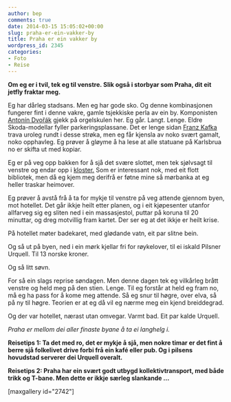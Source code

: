 ```yaml
---
author: bep
comments: true
date: 2014-03-15 15:05:02+00:00
slug: praha-er-ein-vakker-by
title: Praha er ein vakker by
wordpress_id: 2345
categories:
- Foto
- Reise
---
```


**Om eg er i tvil, tek eg til venstre. Slik også i storbyar som Praha, dit eit jetfly fraktar meg.**


Eg har dårleg stadsans. Men eg har gode sko. Og denne kombinasjonen fungerer fint i denne vakre, gamle tsjekkiske perla av ein by. Komponisten [Antonín Dvořák](http://en.wikipedia.org/wiki/Anton%C3%ADn_Dvo%C5%99%C3%A1k) gjekk på orgelskulen her. Eg går. Langt. Lenge. Eldre Skoda-modellar fyller parkeringsplassane. Det er lenge sidan [Franz Kafka](http://en.wikipedia.org/wiki/Franz_Kafka) trava uroleg rundt i desse strøka, men eg får kjensla av noko svært gamalt, noko opphavleg. Eg prøver å gløyme å ha lese at alle statuane på Karlsbrua no er skifta ut med kopiar.




Eg er på veg opp bakken for å sjå det svære slottet, men tek sjølvsagt til venstre og endar opp i [kloster.](https://en.wikipedia.org/wiki/Strahov_Monastery) Som er interessant nok, med eit flott bibliotek, men då eg kjem meg derifrå er føtne mine så mørbanka at eg heller traskar heimover.



<!--more-->
Eg prøver å avstå frå å ta for mykje til venstre på veg attende gjennom byen, mot hotellet. Det går ikkje heilt etter planen, og i eit kjøpesenter utanfor allfarveg sig eg sliten ned i ein massasjestol, puttar på koruna til 20 minuttar, og dreg motvillig fram kartet. Der ser eg at det ikkje er heilt krise.

På hotellet møter badekaret, med glødande vatn, eit par slitne bein.

Og så ut på byen, ned i ein mørk kjellar fri for røykelover, til ei iskald Pilsner Urquell. Til 13 norske kroner.

Og så litt søvn.

For så ein slags reprise søndagen. Men denne dagen tek eg vilkårleg brått venstre og held meg på den stien. Lenge. Til eg forstår at held eg fram no, må eg ha pass for å kome meg attende. Så eg snur til høgre, over elva, så på ny til høgre. Teorien er at eg då vil eg nærme meg ein kjend breiddegrad.

Og der var hotellet, nærast utan omvegar. Varmt bad. Eit par kalde Urquell.

_Praha er mellom dei aller finaste byane å ta ei langhelg i._

**Reisetips 1: Ta det med ro, det er mykje å sjå, men nokre timar er det fint å berre sjå folkelivet drive forbi frå ein kafé eller pub. Og i pilsens hovudstad serverer dei Urquell overalt.**

**Reisetips 2: Praha har ein svært godt utbygd kollektivtransport, med både trikk og T-bane. Men dette er ikkje særleg slankande ...**

[maxgallery id="2742"]
